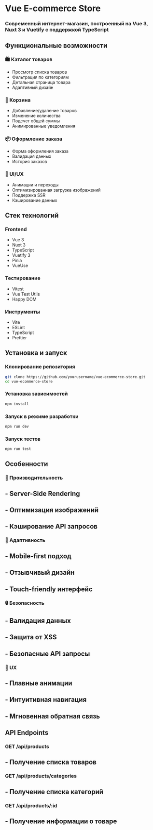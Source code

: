 # Vue E-commerce Store

### Современный интернет-магазин, построенный на Vue 3, Nuxt 3 и Vuetify с поддержкой TypeScript

## Функциональные возможности

### 🛍️ Каталог товаров
- Просмотр списка товаров
- Фильтрация по категориям
- Детальная страница товара
- Адаптивный дизайн

### 🛒 Корзина
- Добавление/удаление товаров
- Изменение количества
- Подсчет общей суммы
- Анимированные уведомления

### 📦 Оформление заказа
- Форма оформления заказа
- Валидация данных
- История заказов


### 🎨 UI/UX
- Анимации и переходы
- Оптимизированная загрузка изображений
- Поддержка SSR
- Кэширование данных

## Стек технологий

### Frontend
- Vue 3
- Nuxt 3
- TypeScript
- Vuetify 3
- Pinia
- VueUse

### Тестирование
- Vitest
- Vue Test Utils
- Happy DOM

### Инструменты
- Vite
- ESLint
- TypeScript
- Prettier

## Установка и запуск

### Клонирование репозитория
```bash
git clone https://github.com/yourusername/vue-ecommerce-store.git
cd vue-ecommerce-store
```

### Установка зависимостей
```bash
npm install
```

### Запуск в режиме разработки
```bash
npm run dev
```


### Запуск тестов
```bash
npm run test
```





## Особенности

### 🚀 Производительность
## - Server-Side Rendering
## - Оптимизация изображений
## - Кэширование API запросов

### 📱 Адаптивность
## - Mobile-first подход
## - Отзывчивый дизайн
## - Touch-friendly интерфейс

### 🔒 Безопасность
## - Валидация данных
## - Защита от XSS
## - Безопасные API запросы

### 🎯 UX
## - Плавные анимации
## - Интуитивная навигация
## - Мгновенная обратная связь

## API Endpoints

### GET /api/products
## - Получение списка товаров

### GET /api/products/categories
## - Получение списка категорий

### GET /api/products/:id
## - Получение информации о товаре



